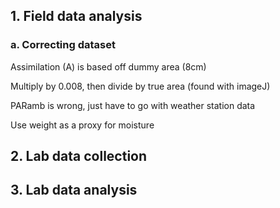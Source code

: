 ## 1. Field data analysis
### a. Correcting dataset 

Assimilation (A) is based off dummy area (8cm) 

Multiply by 0.008, then divide by true area (found with imageJ) 

PARamb is wrong, just have to go with weather station data 

Use weight as a proxy for moisture 


## 2. Lab data collection
## 3. Lab data analysis